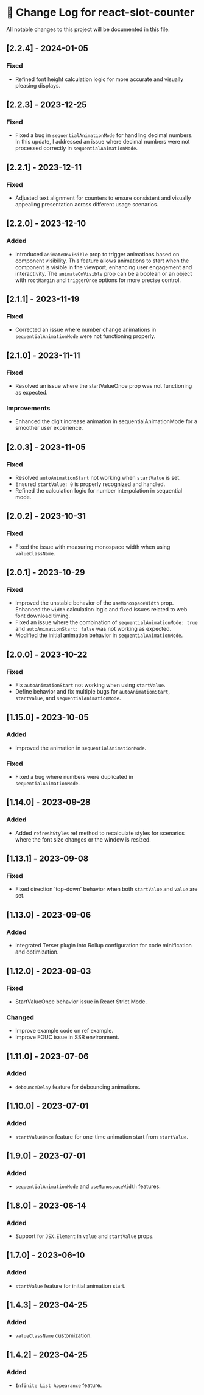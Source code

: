 # 📜 Change Log for react-slot-counter

All notable changes to this project will be documented in this file.

## [2.2.4] - 2024-01-05

### Fixed

- Refined font height calculation logic for more accurate and visually pleasing displays.


## [2.2.3] - 2023-12-25

### Fixed

- Fixed a bug in `sequentialAnimationMode` for handling decimal numbers. In this update, I addressed an issue where decimal numbers were not processed correctly in `sequentialAnimationMode`.


## [2.2.1] - 2023-12-11

### Fixed

- Adjusted text alignment for counters to ensure consistent and visually appealing presentation across different usage scenarios.

## [2.2.0] - 2023-12-10

### Added
 
- Introduced `animateOnVisible` prop to trigger animations based on component visibility. This feature allows animations to start when the component is visible in the viewport, enhancing user engagement and interactivity. The `animateOnVisible` prop can be a boolean or an object with `rootMargin` and `triggerOnce` options for more precise control.

## [2.1.1] - 2023-11-19

### Fixed

- Corrected an issue where number change animations in `sequentialAnimationMode` were not functioning properly.

## [2.1.0] - 2023-11-11

### Fixed

- Resolved an issue where the startValueOnce prop was not functioning as expected.

### Improvements

- Enhanced the digit increase animation in sequentialAnimationMode for a smoother user experience.

## [2.0.3] - 2023-11-05

### Fixed

- Resolved `autoAnimationStart` not working when `startValue` is set.
- Ensured `startValue: 0` is properly recognized and handled.
- Refined the calculation logic for number interpolation in sequential mode.

## [2.0.2] - 2023-10-31

### Fixed

- Fixed the issue with measuring monospace width when using `valueClassName`.

## [2.0.1] - 2023-10-29

### Fixed

- Improved the unstable behavior of the `useMonospaceWidth` prop. Enhanced the `width` calculation logic and fixed issues related to web font download timing.
- Fixed an issue where the combination of `sequentialAnimationMode: true` and `autoAnimationStart: false` was not working as expected.
- Modified the initial animation behavior in `sequentialAnimationMode`.

## [2.0.0] - 2023-10-22

### Fixed

- Fix `autoAnimationStart` not working when using `startValue`.
- Define behavior and fix multiple bugs for `autoAnimationStart`, `startValue`, and `sequentialAnimationMode`.

## [1.15.0] - 2023-10-05

### Added

- Improved the animation in `sequentialAnimationMode`.

### Fixed

- Fixed a bug where numbers were duplicated in `sequentialAnimationMode`.

## [1.14.0] - 2023-09-28

### Added

- Added `refreshStyles` ref method to recalculate styles for scenarios where the font size changes or the window is resized.

## [1.13.1] - 2023-09-08

### Fixed

- Fixed direction 'top-down' behavior when both `startValue` and `value` are set.

## [1.13.0] - 2023-09-06

### Added

- Integrated Terser plugin into Rollup configuration for code minification and optimization.

## [1.12.0] - 2023-09-03

### Fixed

- StartValueOnce behavior issue in React Strict Mode.

### Changed

- Improve example code on ref example.
- Improve FOUC issue in SSR environment.

## [1.11.0] - 2023-07-06

### Added

- `debounceDelay` feature for debouncing animations.

## [1.10.0] - 2023-07-01

### Added

- `startValueOnce` feature for one-time animation start from `startValue`.

## [1.9.0] - 2023-07-01

### Added

- `sequentialAnimationMode` and `useMonospaceWidth` features.

## [1.8.0] - 2023-06-14

### Added

- Support for `JSX.Element` in `value` and `startValue` props.

## [1.7.0] - 2023-06-10

### Added

- `startValue` feature for initial animation start.

## [1.4.3] - 2023-04-25

### Added

- `valueClassName` customization.

## [1.4.2] - 2023-04-25

### Added

- `Infinite List Appearance` feature.
